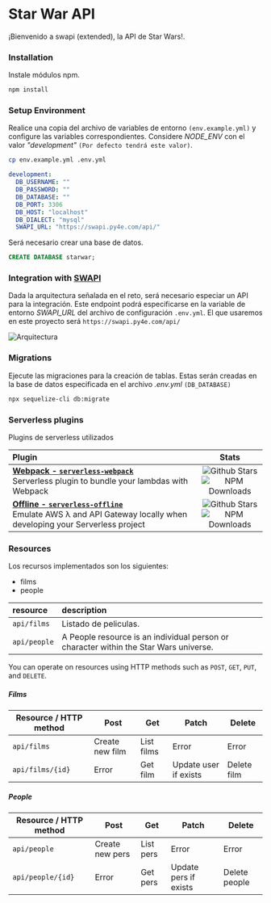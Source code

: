 # Star War API

¡Bienvenido a swapi (extended), la API de Star Wars!.

### Installation 

Instale módulos npm.

```sh
npm install
```

### Setup Environment

Realice una copia del archivo de variables de entorno `(env.example.yml)` y configure las variables correspondientes.
Considere *NODE_ENV* con el valor *"development"* `(Por defecto tendrá este valor)`.

```sh
cp env.example.yml .env.yml
```
```yaml
development:
  DB_USERNAME: ""
  DB_PASSWORD: ""
  DB_DATABASE: ""
  DB_PORT: 3306
  DB_HOST: "localhost"
  DB_DIALECT: "mysql"
  SWAPI_URL: "https://swapi.py4e.com/api/"
```
Será necesario crear una base de datos.

```sql
CREATE DATABASE starwar;
```

### Integration with [SWAPI](https://swapi.py4e.com/documentation)

Dada la arquitectura señalada en el reto, será necesario especiar un API para la integración. Este endpoint podrá especificarse en la variable de entorno *SWAPI_URL* del archivo de configuración `.env.yml`. El que usaremos en este proyecto será `https://swapi.py4e.com/api/`

![Arquitectura](https://i.ibb.co/nbdHq5C/arquitectura.jpg)

### Migrations

Ejecute las migraciones para la creación de tablas. Estas serán creadas en la base de datos especificada en el archivo *.env.yml* `(DB_DATABASE)`

```sh
npx sequelize-cli db:migrate 
```

### Serverless plugins

Plugins de serverless utilizados

| Plugin | Stats |
|:---------------------------|:-----------:|
| **[Webpack - `serverless-webpack`](https://github.com/serverless-heaven/serverless-webpack)** <br/> Serverless plugin to bundle your lambdas with Webpack | ![Github Stars](https://img.shields.io/github/stars/serverless-heaven/serverless-webpack.svg?label=Stars&style=for-the-badge) <br/> ![NPM Downloads](https://img.shields.io/npm/dt/serverless-webpack.svg?label=Downloads&style=for-the-badge)|
| **[Offline - `serverless-offline`](https://github.com/dherault/serverless-offline)** <br/> Emulate AWS λ and API Gateway locally when developing your Serverless project | ![Github Stars](https://img.shields.io/github/stars/dherault/serverless-offline.svg?label=Stars&style=for-the-badge) <br/> ![NPM Downloads](https://img.shields.io/npm/dt/serverless-offline.svg?label=Downloads&style=for-the-badge)|

### Resources
Los recursos implementados son los siguientes:

- films
- people

| resource      | description                       |
|:--------------|:----------------------------------|
| `api/films`      | Listado de peliculas. |
| `api/people`    | A People resource is an individual person or character within the Star Wars universe. |

You can operate on resources using HTTP methods such as `POST`, `GET`, `PUT`, and `DELETE`.

##### Films

| Resource / HTTP method | Post             | Get         | Patch                  | Delete             |
| ---------------------- | ---------------- | ----------- | ---------------------- | ------------------ |
| `api/films`            | Create new film  | List films  | Error                  | Error              |
| `api/films/{id}`       | Error            | Get film    | Update user if exists  | Delete film        |

##### People

| Resource / HTTP method | Post             | Get         | Patch                  | Delete             |
| ---------------------- | ---------------- | ----------- | ---------------------- | ------------------ |
| `api/people`           | Create new pers  | List pers | Error                  | Error              |
| `api/people/{id}`      | Error            | Get pers  | Update pers if exists| Delete people      |
